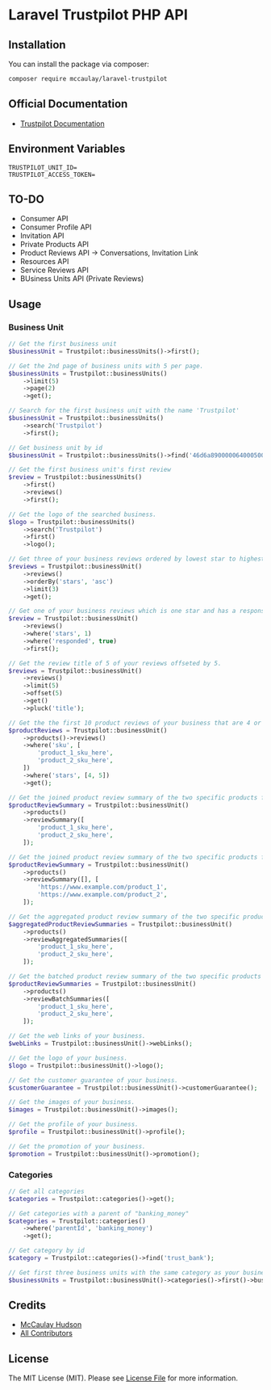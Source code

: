 # Laravel Trustpilot PHP API

## Installation

You can install the package via composer:

```bash
composer require mccaulay/laravel-trustpilot
```

## Official Documentation
- [Trustpilot Documentation](https://developers.trustpilot.com/)

## Environment Variables
```
TRUSTPILOT_UNIT_ID=
TRUSTPILOT_ACCESS_TOKEN=
```

## TO-DO
- Consumer API
- Consumer Profile API
- Invitation API
- Private Products API
- Product Reviews API -> Conversations, Invitation Link
- Resources API
- Service Reviews API
- BUsiness Units API (Private Reviews)

## Usage
### Business Unit
```php
// Get the first business unit
$businessUnit = Trustpilot::businessUnits()->first();

// Get the 2nd page of business units with 5 per page.
$businessUnits = Trustpilot::businessUnits()
    ->limit(5)
    ->page(2)
    ->get();

// Search for the first business unit with the name 'Trustpilot'
$businessUnit = Trustpilot::businessUnits()
    ->search('Trustpilot')
    ->first();

// Get business unit by id
$businessUnit = Trustpilot::businessUnits()->find('46d6a890000064000500e0c3');

// Get the first business unit's first review
$review = Trustpilot::businessUnits()
    ->first()
    ->reviews()
    ->first();

// Get the logo of the searched business.
$logo = Trustpilot::businessUnits()
    ->search('Trustpilot')
    ->first()
    ->logo();

// Get three of your business reviews ordered by lowest star to highest.
$reviews = Trustpilot::businessUnit()
    ->reviews()
    ->orderBy('stars', 'asc')
    ->limit(3)
    ->get();

// Get one of your business reviews which is one star and has a response.
$review = Trustpilot::businessUnit()
    ->reviews()
    ->where('stars', 1)
    ->where('responded', true)
    ->first();

// Get the review title of 5 of your reviews offseted by 5.
$reviews = Trustpilot::businessUnit()
    ->reviews()
    ->limit(5)
    ->offset(5)
    ->get()
    ->pluck('title');

// Get the the first 10 product reviews of your business that are 4 or 5 stars for the specific products.
$productReviews = Trustpilot::businessUnit()
    ->products()->reviews()
    ->where('sku', [
        'product_1_sku_here',
        'product_2_sku_here',
    ])
    ->where('stars', [4, 5])
    ->get();

// Get the joined product review summary of the two specific products for your business.
$productReviewSummary = Trustpilot::businessUnit()
    ->products()
    ->reviewSummary([
        'product_1_sku_here',
        'product_2_sku_here',
    ]);

// Get the joined product review summary of the two specific products for your business by URL.
$productReviewSummary = Trustpilot::businessUnit()
    ->products()
    ->reviewSummary([], [
        'https://www.example.com/product_1',
        'https://www.example.com/product_2',
    ]);

// Get the aggregated product review summary of the two specific products for your business.
$aggregatedProductReviewSummaries = Trustpilot::businessUnit()
    ->products()
    ->reviewAggregatedSummaries([
        'product_1_sku_here',
        'product_2_sku_here',
    ]);

// Get the batched product review summary of the two specific products for your business.
$productReviewSummaries = Trustpilot::businessUnit()
    ->products()
    ->reviewBatchSummaries([
        'product_1_sku_here',
        'product_2_sku_here',
    ]);

// Get the web links of your business.
$webLinks = Trustpilot::businessUnit()->webLinks();

// Get the logo of your business.
$logo = Trustpilot::businessUnit()->logo();

// Get the customer guarantee of your business.
$customerGuarantee = Trustpilot::businessUnit()->customerGuarantee();

// Get the images of your business.
$images = Trustpilot::businessUnit()->images();

// Get the profile of your business.
$profile = Trustpilot::businessUnit()->profile();

// Get the promotion of your business.
$promotion = Trustpilot::businessUnit()->promotion();
```

### Categories
```php
// Get all categories
$categories = Trustpilot::categories()->get();

// Get categories with a parent of "banking_money"
$categories = Trustpilot::categories()
    ->where('parentId', 'banking_money')
    ->get();

// Get category by id
$category = Trustpilot::categories()->find('trust_bank');

// Get first three business units with the same category as your business unit
$businessUnits = Trustpilot::businessUnit()->categories()->first()->businessUnits()->limit(3)->get();
```

## Credits

- [McCaulay Hudson](https://github.com/mccaulay)
- [All Contributors](../../contributors)

## License

The MIT License (MIT). Please see [License File](LICENSE.md) for more information.
